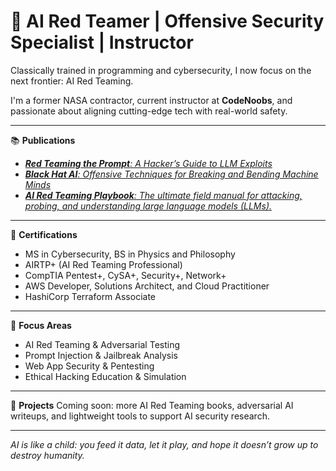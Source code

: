 # 👾 **AI Red Teamer | Offensive Security Specialist | Instructor**  
Classically trained in programming and cybersecurity, I now focus on the next frontier: AI Red Teaming.

I'm a former NASA contractor, current instructor at **CodeNoobs**, and passionate about aligning cutting-edge tech with real-world safety.

---

📚 **Publications**
- [***Red Teaming the Prompt**: A Hacker’s Guide to LLM Exploits*](https://github.com/randalltr/red-teaming-the-prompt)
- [***Black Hat AI**: Offensive Techniques for Breaking and Bending Machine Minds*](https://github.com/randalltr/black-hat-ai)
- [***AI Red Teaming Playbook**: The ultimate field manual for attacking, probing, and understanding large language models (LLMs).*](https://github.com/randalltr/ai-red-teaming-playbook)

---

🔐 **Certifications**
- MS in Cybersecurity, BS in Physics and Philosophy  
- AIRTP+ (AI Red Teaming Professional)  
- CompTIA Pentest+, CySA+, Security+, Network+  
- AWS Developer, Solutions Architect, and Cloud Practitioner 
- HashiCorp Terraform Associate

---

🧠 **Focus Areas**
- AI Red Teaming & Adversarial Testing  
- Prompt Injection & Jailbreak Analysis  
- Web App Security & Pentesting  
- Ethical Hacking Education & Simulation  

---

🔬 **Projects**
Coming soon: more AI Red Teaming books, adversarial AI writeups, and lightweight tools to support AI security research.

---

*AI is like a child: you feed it data, let it play, and hope it doesn’t grow up to destroy humanity.*
